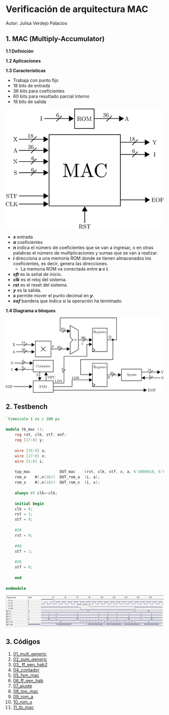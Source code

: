 # Verificación de arquitectura MAC
Autor: Julisa Verdejo Palacios



## 1. MAC (Multiply-Accumulator)

**1.1 Definición**





**1.2 Aplicaciones**





**1.3 Características**

* Trabaja con punto fijo
* 18 bits de entrada 
* 36 bits para coeficientes
* 60 bits para resultado parcial interno
* 18 bits de salida

![img](imagenes/mac.svg)

* ***x*** entrada
* ***a*** coeficientes
* ***n*** indica el número de coeficientes que se van a ingresar, o en otras palabras el número de multiplicaciones y sumas que se van a realizar.
* ***i*** direcciona a una memoria ROM donde se tienen almacenados los coeficientes, es decir, genera las direcciones.
  * La memoria ROM va conectada entre **a** e **i**.
* ***sft*** es la señal de inicio.
* ***clk*** es el reloj del sistema.
* ***rst*** es el reset del sistema.
* ***y*** es la salida.
* ***s*** permite mover el punto decimal en ***y***.
* ***eof*** bandera que indica si la operación ha terminado.



**1.4 Diagrama a bloques**



![img](imagenes/mac_bloques.svg)



## 2. Testbench



```verilog
`timescale 1 ns / 100 ps

module tb_mac ();
	reg rst, clk, stf, eof;
	reg [17:0] y;
	
	wire [35:0] a;
	wire [17:0] x;	 
	wire [5:0] i;	
	
	top_mac             DUT_mac    (rst, clk, stf, x, a, 6'b000010, 6'b011100, eof, i, y);
	rom_a    #(.n(36))  DUT_rom_a  (i, a);
	rom_x	 #(.n(18))  DUT_rom_x  (i, x);
	
	always #5 clk=~clk;
	
	initial begin
	clk = 0;
	rst = 1;
	stf = 0;
	
	#20
	rst = 0;	
	
	#40
	stf = 1;
	
	#20
	stf = 0;
		
	end

endmodule

```



![img](imagenes/simulacion.png)





## 3. Códigos

1. [01_mult_generic](01_mult_generic.md)
2. [02_sum_generic](02_sum_generic.md)
3. [03_ ff_gen_hab2](03_ff_gen_hab2.md)
4. [04_contador](04_contador.md)
5. [05_fsm_mac](05_fsm_mac.md)
6. [06_ff_gen_hab](06_ff_gen_hab.md)
7. [07_ajuste](07_ajuste.md)
8. [08_top_mac](08_top_mac.md)
9. [09_rom_a](09_rom_a.md)
10. [10_rom_x](10_rom_x.md)
11. [11_tb_mac](11_tb_mac.md)



















